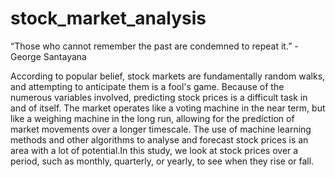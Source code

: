 # stock_market_analysis

“Those who cannot remember the past are condemned to repeat it.” - George Santayana

According to popular belief, stock markets are fundamentally random  walks, and attempting to anticipate them is a fool's game. Because of the numerous variables involved, predicting stock prices is a difficult task in and of itself. The market operates like a voting machine in the near term, but like a weighing machine in the long run, allowing for the prediction of market movements over a longer timescale. The use of machine learning methods and other algorithms to analyse and forecast stock prices is an area with a lot of potential.In this study, we look at stock prices over a period, such as monthly, quarterly, or yearly, to see when they rise or fall.
